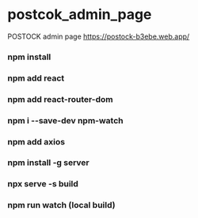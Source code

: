 # postcok_admin_page
POSTOCK admin page
https://postock-b3ebe.web.app/

### npm install
### npm add react
### npm add react-router-dom
### npm i --save-dev npm-watch
### npm add axios

### npm install -g server
### npx serve -s build
### npm run watch (local build)